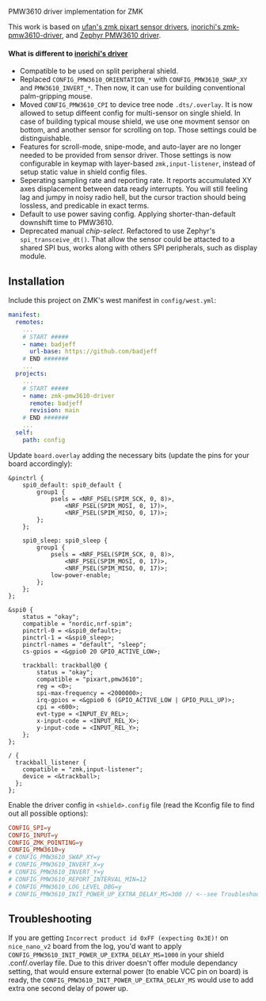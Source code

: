 PMW3610 driver implementation for ZMK

This work is based on [ufan's zmk pixart sensor drivers](https://github.com/ufan/zmk/tree/support-trackpad), [inorichi's zmk-pmw3610-driver](https://github.com/inorichi/zmk-pmw3610-driver), and [Zephyr PMW3610 driver](https://github.com/zephyrproject-rtos/zephyr/blob/main/drivers/input/input_pmw3610.c).

#### What is different to [inorichi's driver](https://github.com/inorichi/zmk-pmw3610-driver)
- Compatible to be used on split peripheral shield.
- Replaced `CONFIG_PMW3610_ORIENTATION_*` with `CONFIG_PMW3610_SWAP_XY` and `PMW3610_INVERT_*`. Then now, it can use for building conventional palm-gripping mouse.
- Moved `CONFIG_PMW3610_CPI` to device tree node `.dts/.overlay`. It is now allowed to setup diffeent config for multi-sensor on single shield. In case of building typical mouse shield, we use one movment sensor on bottom, and another sensor for scrolling on top. Those settings could be distinguishable.
- Features for scroll-mode, snipe-mode, and auto-layer are no longer needed to be provided from sensor driver. Those settings is now configurable in keymap with layer-based `zmk,input-listener`, instead of setup static value in shield config files.
- Seperating sampling rate and reporting rate. It reports accumulated XY axes displacement between data ready interrupts. You will still feeling lag and jumpy in noisy radio hell, but the cursor traction should being lossless, and predicable in exact terms.
- Default to use power saving config. Applying shorter-than-default downshift time to PMW3610.
- Deprecated manual *chip-select*. Refactored to use Zephyr's `spi_transceive_dt()`. That allow the sensor could be attacted to a shared SPI bus, works along with others SPI peripherals, such as display module.

## Installation

Include this project on ZMK's west manifest in `config/west.yml`:

```yml
manifest:
  remotes:
    ...
    # START #####
    - name: badjeff
      url-base: https://github.com/badjeff
    # END #######
    ...
  projects:
    ...
    # START #####
    - name: zmk-pmw3610-driver
      remote: badjeff
      revision: main
    # END #######
    ...
  self:
    path: config
```

Update `board.overlay` adding the necessary bits (update the pins for your board accordingly):

```dts
&pinctrl {
    spi0_default: spi0_default {
        group1 {
            psels = <NRF_PSEL(SPIM_SCK, 0, 8)>,
                <NRF_PSEL(SPIM_MOSI, 0, 17)>,
                <NRF_PSEL(SPIM_MISO, 0, 17)>;
        };
    };

    spi0_sleep: spi0_sleep {
        group1 {
            psels = <NRF_PSEL(SPIM_SCK, 0, 8)>,
                <NRF_PSEL(SPIM_MOSI, 0, 17)>,
                <NRF_PSEL(SPIM_MISO, 0, 17)>;
            low-power-enable;
        };
    };
};

&spi0 {
    status = "okay";
    compatible = "nordic,nrf-spim";
    pinctrl-0 = <&spi0_default>;
    pinctrl-1 = <&spi0_sleep>;
    pinctrl-names = "default", "sleep";
    cs-gpios = <&gpio0 20 GPIO_ACTIVE_LOW>;

    trackball: trackball@0 {
        status = "okay";
        compatible = "pixart,pmw3610";
        reg = <0>;
        spi-max-frequency = <2000000>;
        irq-gpios = <&gpio0 6 (GPIO_ACTIVE_LOW | GPIO_PULL_UP)>;
        cpi = <600>;
        evt-type = <INPUT_EV_REL>;
        x-input-code = <INPUT_REL_X>;
        y-input-code = <INPUT_REL_Y>;
    };
};

/ {
  trackball_listener {
    compatible = "zmk,input-listener";
    device = <&trackball>;
  };
};
```

Enable the driver config in `<shield>.config` file (read the Kconfig file to find out all possible options):

```conf
CONFIG_SPI=y
CONFIG_INPUT=y
CONFIG_ZMK_POINTING=y
CONFIG_PMW3610=y
# CONFIG_PMW3610_SWAP_XY=y
# CONFIG_PMW3610_INVERT_X=y
# CONFIG_PMW3610_INVERT_Y=y
# CONFIG_PMW3610_REPORT_INTERVAL_MIN=12
# CONFIG_PMW3610_LOG_LEVEL_DBG=y
# CONFIG_PMW3610_INIT_POWER_UP_EXTRA_DELAY_MS=300 // <--see Troubleshooting
```

## Troubleshooting

If you are getting `Incorrect product id 0xFF (expecting 0x3E)!` on `nice_nano_v2` board from the log, you'd want to apply `CONFIG_PMW3610_INIT_POWER_UP_EXTRA_DELAY_MS=1000` in your shield .conf/.overlay file. Due to this driver doesn't offer module dependancy setting, that would ensure external power (to enable VCC pin on board) is ready, the `CONFIG_PMW3610_INIT_POWER_UP_EXTRA_DELAY_MS` would use to add extra one second delay of power up.
